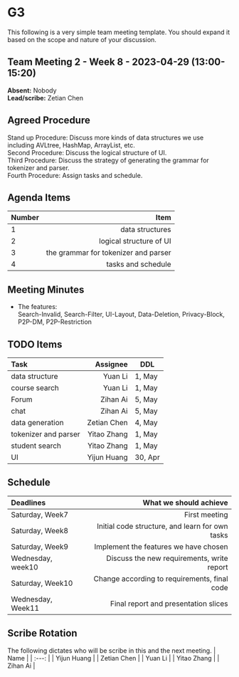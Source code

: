 # G3
This following is a very simple team meeting template. You should expand it based on the scope and nature of your discussion.

## Team Meeting 2 - Week 8 - 2023-04-29 (13:00-15:20)
**Absent:** Nobody
<br>
**Lead/scribe:** Zetian Chen

## Agreed Procedure
Stand up Procedure: Discuss more kinds of data structures we use including AVLtree, HashMap, ArrayList, etc. 
<br>
Second Procedure: Discuss the logical structure of UI.
<br>
Third Procedure: Discuss the strategy of generating the grammar for tokenizer and parser.
<br>
Fourth Procedure: Assign tasks and schedule.

## Agenda Items
| Number |                                   Item |
|:-------|---------------------------------------:|
| 1      |                        data structures |
| 2      |                logical structure of UI |
| 3      |   the grammar for tokenizer and parser |
| 4      |                     tasks and schedule |

## Meeting Minutes
- The features: <br>Search-Invalid, Search-Filter, UI-Layout, Data-Deletion, Privacy-Block, P2P-DM, P2P-Restriction
 


## TODO Items
| Task                 |            Assignee | DDL     |
|:---------------------|--------------------:|---------|
| data structure       |             Yuan Li | 1, May  |
| course search        |             Yuan Li | 1, May  |
| Forum                |            Zihan Ai | 5, May  |
| chat                 |            Zihan Ai | 5, May  |
| data generation      |         Zetian Chen | 4, May  |
| tokenizer and parser |         Yitao Zhang | 1, May  |
| student search       |         Yitao Zhang | 1, May  |
| UI                   |         Yijun Huang | 30, Apr |


## Schedule
| Deadlines         |                          What we should achieve |
|:------------------|------------------------------------------------:|
| Saturday, Week7   |                                   First meeting |
| Saturday, Week8   | Initial code structure, and learn for own tasks |
| Saturday, Week9   |           Implement the features we have chosen |
| Wednesday, week10 |      Discuss the new requirements, write report |
| Saturday, Week10  |    Change according to requirements, final code |
| Wednesday, Week11 |             Final report and presentation slices |

## Scribe Rotation
The following dictates who will be scribe in this and the next meeting.
| Name |
| :---: |
| Yijun Huang |
| Zetian Chen |
| Yuan Li |
| Yitao Zhang |
| Zihan Ai |